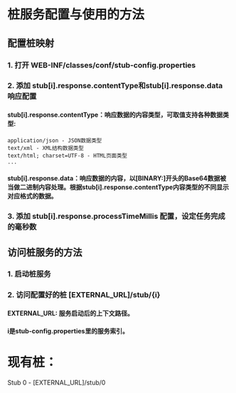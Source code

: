 
# 桩服务配置与使用的方法

## 配置桩映射

### 1. 打开 WEB-INF/classes/conf/stub-config.properties

### 2. 添加 stub[i].response.contentType和stub[i].response.data 响应配置

#### stub[i].response.contentType：响应数据的内容类型，可取值支持各种数据类型:

    application/json - JSON数据类型
    text/xml - XML结构数据类型
    text/html; charset=UTF-8 - HTML页面类型
    ...

#### stub[i].response.data：响应数据的内容，以[BINARY:]开头的Base64数据被当做二进制内容处理。根据stub[i].response.contentType内容类型的不同显示对应格式的数据。

### 3. 添加 stub[i].response.processTimeMillis 配置，设定任务完成的毫秒数

## 访问桩服务的方法

### 1. 启动桩服务

### 2. 访问配置好的桩 [EXTERNAL_URL]/stub/{i}

#### EXTERNAL_URL: 服务启动后的上下文路径。

#### i是stub-config.properties里的服务索引。

# 现有桩：

Stub 0 - [EXTERNAL_URL]/stub/0


